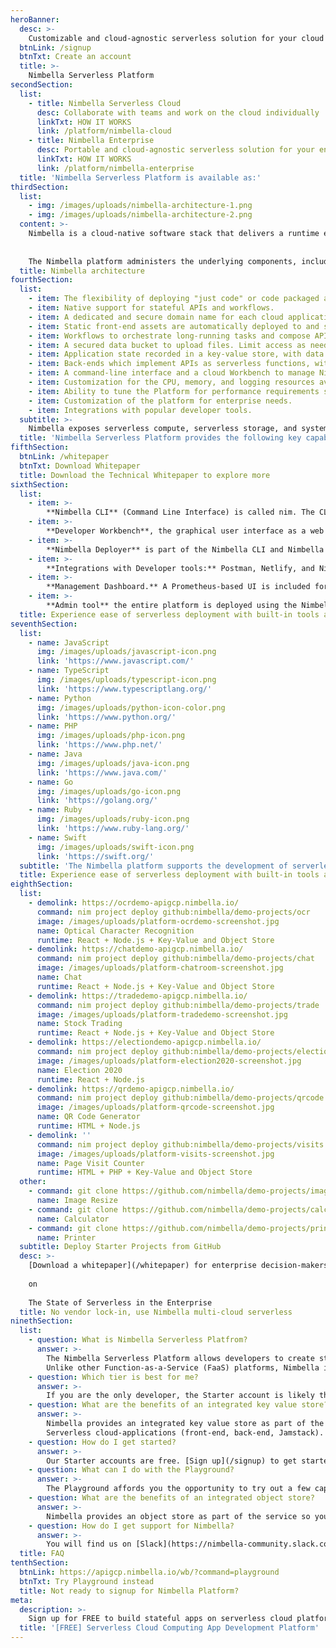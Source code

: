 ```yaml
---
heroBanner:
  desc: >-
    Customizable and cloud-agnostic serverless solution for your cloud
  btnLink: /signup
  btnTxt: Create an account
  title: >-
    Nimbella Serverless Platform
secondSection:
  list:
    - title: Nimbella Serverless Cloud
      desc: Collaborate with teams and work on the cloud individually
      linkTxt: HOW IT WORKS
      link: /platform/nimbella-cloud
    - title: Nimbella Enterprise
      desc: Portable and cloud-agnostic serverless solution for your enterprise workloads
      linkTxt: HOW IT WORKS
      link: /platform/nimbella-enterprise
  title: 'Nimbella Serverless Platform is available as:'
thirdSection:
  list:
    - img: /images/uploads/nimbella-architecture-1.png
    - img: /images/uploads/nimbella-architecture-2.png
  content: >-
    Nimbella is a cloud-native software stack that delivers a runtime environment for serverless and containerized applications. It is a full-stack platform which can be deployed either on dedicated infrastructure, private or public clouds. Nimbella utilizes Kubernetes as part of its foundation. It hides all aspects of Kubernetes, because, well, Kubernetes is designed for operators, not developers.
    
    
    The Nimbella platform administers the underlying components, including storage management, capacity provisioning, auto-scaling, identity management, monitoring, and logging. New capabilities are constantly added to improve the developer experience and make it easy for organizations to adopt serverless for their enterprise workloads.
  title: Nimbella architecture
fourthSection:
  list:
    - item: The flexibility of deploying "just code" or code packaged as containers.
    - item: Native support for stateful APIs and workflows.
    - item: A dedicated and secure domain name for each cloud application.
    - item: Static front-end assets are automatically deployed to and served from a global CDN.
    - item: Workflows to orchestrate long-running tasks and compose APIs.
    - item: A secured data bucket to upload files. Limit access as needed.
    - item: Application state recorded in a key-value store, with data accessible to all back-end logic at very low latency.
    - item: Back-ends which implement APIs as serverless functions, with resources provisioned on-demand, near-instantly. No servers for the developers to manage.
    - item: A command-line interface and a cloud Workbench to manage Nimbella services, build projects, and deploy applications to the cloud.
    - item: Customization for the CPU, memory, and logging resources available to APIs.
    - item: Ability to tune the Platform for performance requirements specific to the organization.
    - item: Customization of the platform for enterprise needs.
    - item: Integrations with popular developer tools.
  subtitle: >-
    Nimbella exposes serverless compute, serverless storage, and system services as Platform Services that can be easily consumed in the application. 
  title: 'Nimbella Serverless Platform provides the following key capabilities:'
fifthSection:
  btnLink: /whitepaper
  btnTxt: Download Whitepaper
  title: Download the Technical Whitepaper to explore more
sixthSection:
  list:
    - item: >-
        **Nimbella CLI** (Command Line Interface) is called nim. The CLI runs locally on the developer's terminal and integrates with their typical development workflow. It allows a developer to manage, develop and deploy serverless APIs (even entire applications that include front-end assets, key-value storage, and object storage), from their terminal.
    - item: >-
        **Developer Workbench**, the graphical user interface as a web application. The Workbench allows developers to use CLI commands (from the terminal) directly in their browser. This allows for one and uniform experience that extends from the desktop to the cloud. The Workbench allows a developer to manage namespaces, manage packages, manage functions, list function activations, work with an integrated object store, work with an integrated key/value store, manage routes, rules and triggers and manage web contents.
    - item: >-
        **Nimbella Deployer** is part of the Nimbella CLI and Nimbella Workbench. It can be used by developers or operations people to deploy a release into a Nimbella cloud, public or private.
    - item: >-
        **Integrations with Developer tools:** Postman, Netlify, and Nimbella Commander, an entirely serverless application that adds messaging system user access roles, in-messaging logging, secret values, and command set management into the most popular messaging systems (Slack, Microsoft Team, and Mattermost)
    - item: >-
        **Management Dashboard.** A Prometheus-based UI is included for monitoring historical load activity and other statistics about the platform. Additionally, the platform includes Kibana dashboards for monitoring developer usage, and to view system logs.
    - item: >-
        **Admin tool** the entire platform is deployed using the Nimbella Admin Tool (called nimadmin) which automates the entire build and deploy steps for the platform. The tool also provides administrative functions to operate and perform routine maintenance of the platform.
  title: Experience ease of serverless deployment with built-in tools and features
seventhSection:
  list:
    - name: JavaScript
      img: /images/uploads/javascript-icon.png
      link: 'https://www.javascript.com/'
    - name: TypeScript
      img: /images/uploads/typescript-icon.png
      link: 'https://www.typescriptlang.org/'
    - name: Python
      img: /images/uploads/python-icon-color.png
      link: 'https://www.python.org/'
    - name: PHP
      img: /images/uploads/php-icon.png
      link: 'https://www.php.net/'
    - name: Java
      img: /images/uploads/java-icon.png
      link: 'https://www.java.com/'
    - name: Go
      img: /images/uploads/go-icon.png
      link: 'https://golang.org/'
    - name: Ruby
      img: /images/uploads/ruby-icon.png
      link: 'https://www.ruby-lang.org/'
    - name: Swift
      img: /images/uploads/swift-icon.png
      link: 'https://swift.org/'
  subtitle: 'The Nimbella platform supports the development of serverless APIs using a function in a wide variety of programming languages including:'
  title: Experience ease of serverless deployment with built-in tools and features
eighthSection:
  list:
    - demolink: https://ocrdemo-apigcp.nimbella.io/
      command: nim project deploy github:nimbella/demo-projects/ocr
      image: /images/uploads/platform-ocrdemo-screenshot.jpg
      name: Optical Character Recognition
      runtime: React + Node.js + Key-Value and Object Store
    - demolink: https://chatdemo-apigcp.nimbella.io/
      command: nim project deploy github:nimbella/demo-projects/chat
      image: /images/uploads/platform-chatroom-screenshot.jpg
      name: Chat
      runtime: React + Node.js + Key-Value and Object Store
    - demolink: https://tradedemo-apigcp.nimbella.io/
      command: nim project deploy github:nimbella/demo-projects/trade
      image: /images/uploads/platform-tradedemo-screenshot.jpg
      name: Stock Trading
      runtime: React + Node.js + Key-Value and Object Store
    - demolink: https://electiondemo-apigcp.nimbella.io/
      command: nim project deploy github:nimbella/demo-projects/election
      image: /images/uploads/platform-election2020-screenshot.jpg
      name: Election 2020
      runtime: React + Node.js
    - demolink: https://qrdemo-apigcp.nimbella.io/
      command: nim project deploy github:nimbella/demo-projects/qrcode
      image: /images/uploads/platform-qrcode-screenshot.jpg
      name: QR Code Generator
      runtime: HTML + Node.js
    - demolink: ''
      command: nim project deploy github:nimbella/demo-projects/visits
      image: /images/uploads/platform-visits-screenshot.jpg
      name: Page Visit Counter
      runtime: HTML + PHP + Key-Value and Object Store
  other:
    - command: git clone https://github.com/nimbella/demo-projects/images
      name: Image Resize
    - command: git clone https://github.com/nimbella/demo-projects/calculator
      name: Calculator
    - command: git clone https://github.com/nimbella/demo-projects/printer
      name: Printer
  subtitle: Deploy Starter Projects from GitHub
  desc: >-
    [Download a whitepaper](/whitepaper) for enterprise decision-makers
    
    on
    
    The State of Serverless in the Enterprise
  title: No vendor lock-in, use Nimbella multi-cloud serverless 
ninethSection:
  list:
    - question: What is Nimbella Serverless Platfrom?
      answer: >-
        The Nimbella Serverless Platform allows developers to create stateful, stateless, streaming or long-running applications that can operate at enterprise scale, with high performance and built-in security. The Platform is available as a cloud offering (running on public clouds) and also as installable software that can be run on Kubernetes services like AWS EKS, GCP GKE and other Kubernetes distributions running in private cloud or private infrastructure. 
        Unlike other Function-as-a-Service (FaaS) platforms, Nimbella is not just a FaaS platform, instead it is a true Serverless platform that enables a developer to build applications to handle variety of enterprise workloads.
    - question: Which tier is best for me?
      answer: >-
        If you are the only developer, the Starter account is likely the best match for you. It provides you with all the capabilities of the Platform. If you are part of a small team or working on multiple projects at the same time, we suggest the [Pro tier](/pricing/platform).
    - question: What are the benefits of an integrated key value store?
      answer: >-
        Nimbella provides an integrated key value store as part of the service. It is managed by the Platform, and includes automatic backup. The key value store is only accessible from your functions. This capability allows you to build stateful applications that are also serverless. Use the key value store for session state, transient data, caching, or as a small database.
        Serverless cloud-applications (frоnt-end, back-end, Jamstack).
    - question: How do I get started?
      answer: >-
        Our Starter accounts are free. [Sign up](/signup) to get started. You can upgrade from Starter to Pro at any time.
    - question: What can I do with the Playground?
      answer: >-
        The Playground affords you the opportunity to try out a few capabilities of the platform, anonymously and at no cost to you. You can create, run and share up to 10 serverless functions in multiple languages: JavaScript, Python, PHP, GO, Java, Swift, and Typescript. The execution time allowed is 3 seconds and the functions may not consume more than 128MB. If you start with the Playground and later decide to sign up for an account, you can export your functions into your account.
    - question: What are the benefits of an integrated object store?
      answer: >-
        Nimbella provides an object store as part of the service so you don’t have to sign up, provision and manage it separately. The object store is also integrated with a CDN for serving your static project assets quickly and securily. With integrated storage, you can build complete.
    - question: How do I get support for Nimbella?
      answer: >-
        You will find us on [Slack](https://nimbella-community.slack.com/join/shared_invite/enQtNjg1NzE1OTE3MDI4LWRmOTE0ODVmYzMzODMxNWQ5MDIyMTMxOWZlOTY4NGMxNWUwMmFkM2E2MjRjYWZlNDE1OTUyMjFhNDAyYjZhZDc#/), and you can also email us. If you’re using our Enterprise offering, we provide 24x7 support.
  title: FAQ
tenthSection:
  btnLink: https://apigcp.nimbella.io/wb/?command=playground
  btnTxt: Try Playground instead
  title: Not ready to signup for Nimbella Platform?
meta:
  description: >-
    Sign up for FREE to build stateful apps on serverless cloud platform to accelerate your development and deployment. You can focus on the app logic while Nimbella handles everything else 
  title: '[FREE] Serverless Cloud Computing App Development Platform'
---
```

